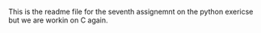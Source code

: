 This is the readme file for the seventh assignemnt on the python exericse but we are workin on C again.